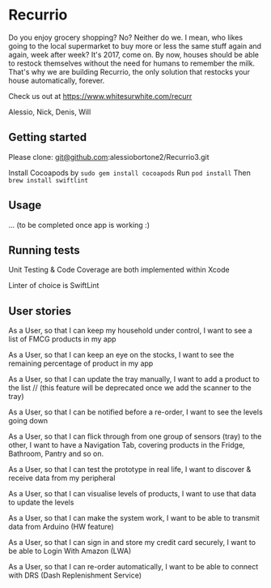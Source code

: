 # Recurrio  

Do you enjoy grocery shopping? No? Neither do we. I mean, who likes going to the local supermarket to buy more or less the same stuff again and again, week after week? It's 2017, come on. By now, houses should be able to restock themselves without the need for humans to remember the milk. 
That's why we are building Recurrio, the only solution that restocks your house automatically, forever. 

Check us out at https://www.whitesurwhite.com/recurr

Alessio, Nick, Denis, Will 

## Getting started

Please clone: git@github.com:alessiobortone2/Recurrio3.git

Install Cocoapods by `sudo gem install cocoapods`
Run `pod install`
Then `brew install swiftlint`

## Usage

... (to be completed once app is working :)

## Running tests

Unit Testing & Code Coverage are both implemented within Xcode

Linter of choice is SwiftLint 


## User stories 


As a User, 
so that I can keep my household under control, 
I want to see a list of FMCG products in my app

As a User, 
so that I can keep an eye on the stocks, 
I want to see the remaining percentage of product in my app

As a User, 
so that I can update the tray manually, 
I want to add a product to the list  // (this feature will be deprecated once we add the scanner to the tray)

As a User, 
so that I can be notified before a re-order, 
I want to see the levels going down

As a User,
so that I can flick through from one group of sensors (tray) to the other, 
I want to have a Navigation Tab, covering products in the Fridge, Bathroom, Pantry and so on.

As a User,
so that I can test the prototype in real life,
I want to discover & receive data from my peripheral

As a User,
so that I can visualise levels of products,
I want to use that data to update the levels

As a User,
so that I can make the system work,
I want to be able to transmit data from Arduino (HW feature)

As a User,
so that I can sign in and store my credit card securely,
I want to be able to Login With Amazon (LWA)

As a User,
so that I can re-order automatically,
I want to be able to connect with DRS (Dash Replenishment Service)

